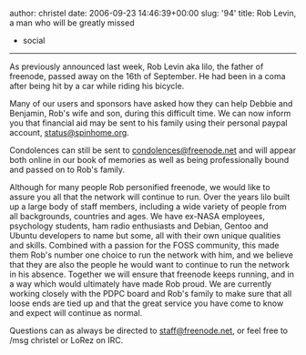 author: christel
date: 2006-09-23 14:46:39+00:00
slug: '94'
title: Rob Levin, a man who will be greatly missed
- social
---

As previously announced last week, Rob Levin aka lilo, the father of freenode, passed away on the 16th of September. He had been in a coma after being hit by a car while riding his bicycle.

Many of our users and sponsors have asked how they can help Debbie and Benjamin, Rob's wife and son, during this difficult time. We can now inform you that financial aid may be sent to his family using their personal paypal account, status@spinhome.org.

Condolences can still be sent to condolences@freenode.net and will appear both online in our book of memories as well as being professionally bound and passed on to Rob's family.

Although for many people Rob personified freenode, we would like to assure you all that the network will continue to run. Over the years lilo built up a large body of staff members, including a wide variety of people from all backgrounds, countries and ages. We have ex-NASA employees, psychology students, ham radio enthusiasts and Debian, Gentoo and Ubuntu developers to name but some, all with their own unique qualities and skills. Combined with a passion for the FOSS community, this made them Rob's number one choice to run the network with him, and we believe that they are also the people he would want to continue  to run the network in his absence. Together we will ensure that freenode keeps running, and in a way which would ultimately have made Rob proud. We are currently working closely with the PDPC board and Rob's family to make sure that all loose ends are tied up and that the great service you have come to know and expect will continue as normal.

Questions can as always be directed to staff@freenode.net, or feel free to /msg christel or LoRez on IRC.
